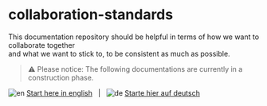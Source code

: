 # collaboration-standards

This documentation repository should be helpful in terms of how we want to collaborate together<br>
and what we want to stick to, to be consistent as much as possible.

> ⚠ Please notice: The following documentations are currently in a construction phase.

![en](https://raw.githubusercontent.com/yammadev/flag-icons/master/png/GB.png) [Start here in english](/docs/en/collaboration-standards.md)&nbsp;&nbsp;&nbsp;|&nbsp;&nbsp;&nbsp;![de](https://raw.githubusercontent.com/yammadev/flag-icons/master/png/DE.png) [Starte hier auf deutsch](/docs/de/collaboration-standards.md)
